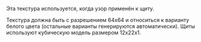 Эта текстура используется, когда узор применён к щиту.

Текстура должна быть с разрешением 64x64 и относиться к варианту белого цвета (остальные варианты генерируются автоматически). Щиты используют кубическую модель размером 12x22x1.